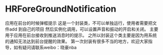 # HRForeGroundNotification
应用在前台的时候弹框提示
这是一个封装类，不可以单独运行，使用者需要把文件add 到自己的项目 然后实例化调用，可以设置声音和振动的开启和关闭。
主要用于应用在前台接收到推送消息时的提示。
之所以封装这个类主要是因为用系统的通知无法达到前台提醒的效果。
第一次封装有很多不当的地方，欢迎大家指导，如有疑问请联系weibo：晓豪nba

